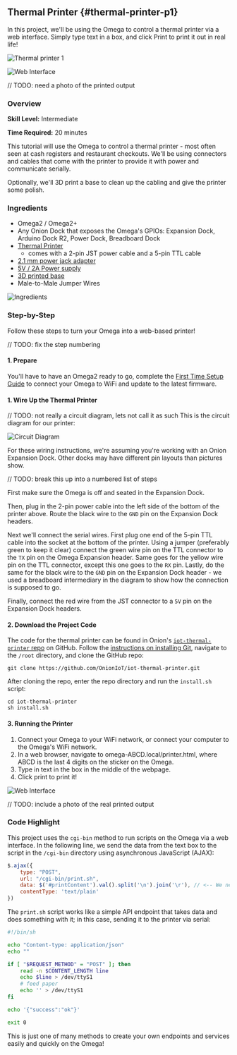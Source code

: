 ## Thermal Printer {#thermal-printer-p1}

In this project, we'll be using the Omega to control a thermal printer via a web interface. Simply type text in a box, and click Print to print it out in real life!

![Thermal printer 1](./img/thermal-printer-1-1.jpg)

![Web Interface](./img/thermal-printer-web-page.png)

// TODO: need a photo of the printed output

### Overview

**Skill Level:** Intermediate

**Time Required:** 20 minutes

This tutorial will use the Omega to control a thermal printer - most often seen at cash registers and restaurant checkouts. We'll be using connectors and cables that come with the printer to provide it with power and communicate serially.

Optionally, we'll 3D print a base to clean up the cabling and give the printer some polish.

### Ingredients

* Omega2 / Omega2+
* Any Onion Dock that exposes the Omega's GPIOs: Expansion Dock, Arduino Dock R2, Power Dock, Breadboard Dock
* [Thermal Printer](https://www.adafruit.com/product/2751)
    * comes with a 2-pin JST power cable and a 5-pin TTL cable
* [2.1 mm power jack adapter](https://www.adafruit.com/product/368)
* [5V / 2A Power supply](https://www.adafruit.com/product/276)
* [3D printed base](http://www.thingiverse.com/thing:1272778)
* Male-to-Male Jumper Wires

![Ingredients](./img/thermal-printer-1-ingredients.jpg)

### Step-by-Step

Follow these steps to turn your Omega into a web-based printer!

// TODO: fix the step numbering

#### 1. Prepare

You'll have to have an Omega2 ready to go, complete the [First Time Setup Guide](https://docs.onion.io/omega2-docs/first-time-setup.html) to connect your Omega to WiFi and update to the latest firmware.


#### 1. Wire Up the Thermal Printer

// TODO: not really a circuit diagram, lets not call it as such
This is the circuit diagram for our printer:

<!-- TODO: new circuit diagram -->
![Circuit Diagram](./img/thermal-printer-1-circuit-diagram.png)

For these wiring instructions, we're assuming you're working with an Onion Expansion Dock. Other docks may have different pin layouts than pictures show.

// TODO: break this up into a numbered list of steps

First make sure the Omega is off and seated in the Expansion Dock.

Then, plug in the 2-pin power cable into the left side of the bottom of the printer above. Route the black wire to the `GND` pin on the Expansion Dock headers.

Next we'll connect the serial wires. First plug one end of the 5-pin TTL cable into the socket at the bottom of the printer. Using a jumper (preferably green to keep it clear) connect the green wire pin on the TTL connector to the `TX` pin on the Omega Expansion header. Same goes for the yellow wire pin on the TTL connector, except this one goes to the `RX` pin. Lastly, do the same for the black wire to the `GND` pin on the Expansion Dock header - we used a breadboard intermediary in the diagram to show how the connection is supposed to go.

Finally, connect the red wire from the JST connector to a `5V` pin on the Expansion Dock headers.


#### 2. Download the Project Code

The code for the thermal printer can be found in Onion's [`iot-thermal-printer` repo](https://github.com/OnionIoT/iot-thermal-printer) on GitHub. Follow the [instructions on installing Git](https://docs.onion.io/omega2-docs/installing-and-using-git.html), navigate to the `/root` directory, and clone the GitHub repo:

```
git clone https://github.com/OnionIoT/iot-thermal-printer.git
```

After cloning the repo, enter the repo directory and run the `install.sh` script:

```
cd iot-thermal-printer
sh install.sh
```

#### 3. Running the Printer

1. Connect your Omega to your WiFi network, or connect your computer to the Omega's WiFi network.
1. In a web browser, navigate to omega-ABCD.local/printer.html, where ABCD is the last 4 digits on the sticker on the Omega.
1. Type in text in the box in the middle of the webpage.
1. Click print to print it!

![Web Interface](./img/thermal-printer-web-page.png)

// TODO: include a photo of the real printed output

### Code Highlight

This project uses the `cgi-bin` method to run scripts on the Omega via a web interface. In the following line, we send the data from the text box to the script in the `/cgi-bin` directory using asynchronous JavaScript (AJAX):

```javascript
$.ajax({
    type: "POST",
    url: "/cgi-bin/print.sh",
    data: $('#printContent').val().split('\n').join('\r'), // <-- We need to replace \n with \r
    contentType: 'text/plain'
})
```

The `print.sh` script works like a simple API endpoint that takes data and does something with it; in this case, sending it to the printer via serial:

```sh
#!/bin/sh

echo "Content-type: application/json"
echo ""

if [ "$REQUEST_METHOD" = "POST" ]; then
    read -n $CONTENT_LENGTH line
    echo $line > /dev/ttyS1
    # feed paper
    echo '' > /dev/ttyS1
fi

echo '{"success":"ok"}'

exit 0
```

This is just one of many methods to create your own endpoints and services easily and quickly on the Omega!
